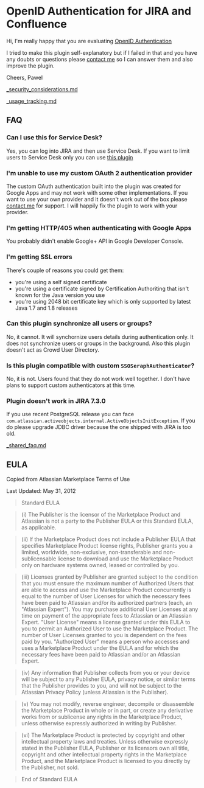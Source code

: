 # OpenID Authentication for JIRA and Confluence

Hi,
I'm really happy that you are evaluating [OpenID Authentication](https://marketplace.atlassian.com/plugins/com.pawelniewiadomski.jira.jira-openid-authentication-plugin)

I tried to make this plugin self-explanatory but if I failed in that and you have any doubts or questions please [contact me](mailto:pawelniewiadomski@me.com) so I can answer them and also improve the plugin.

Cheers,
Pawel

[_security_considerations.md](../_security_considerations.md ':include')

[_usage_tracking.md](../_usage_tracking.md ':include')

## FAQ

### Can I use this for Service Desk?

Yes, you can log into JIRA and then use Service Desk. If you want to limit users to Service Desk only you can use [this plugin](https://marketplace.atlassian.com/plugins/easy.social.sign-ups.servicedesk/server/overview)

### I'm unable to use my custom OAuth 2 authentication provider

The custom OAuth authentication built into the plugin was created for Google Apps and may not work with some other implementations. If you want to use your own provider and it doesn't work out of the box please [contact me](mailto:pawelniewiadomski@me.com?Subject=OpenID%20Custom%20Provider) for support. I will happily fix the plugin to work with your provider.

### I'm getting HTTP/405 when authenticating with Google Apps

You probably didn't enable Google+ API in Google Developer Console.

### I'm getting SSL errors

There's couple of reasons you could get them:

- you're using a self signed certificate
- you're using a certificate signed by Certification Authoriting that isn't known for the Java version you use
- you're using 2048 bit certificate key which is only supported by latest Java 1.7 and 1.8 releases

### Can this plugin synchronize all users or groups?

No, it cannot. It will synchornize users details during authentication only. It does not synchronize
users or groups in the background. Also this plugin doesn't act as Crowd User Directory.

### Is this plugin compatible with custom `SSOSeraphAuthenticator`?

No, it is not. Users found that they do not work well together. I don't have plans to support custom authenticators at this time.

### Plugin doesn't work in JIRA 7.3.0

If you use recent PostgreSQL release you can face `com.atlassian.activeobjects.internal.ActiveObjectsInitException`. If you do please upgrade JDBC driver because the one shipped with JIRA is too old.

[_shared_faq.md](../_shared_faq.md ':include')

## EULA

Copied from Atlassian Marketplace Terms of Use

Last Updated: May 31, 2012

> Standard EULA

> (i) The Publisher is the licensor of the Marketplace Product and Atlassian is not a party to the Publisher EULA or this Standard EULA, as applicable.

> (ii) If the Marketplace Product does not include a Publisher EULA that specifies Marketplace Product license rights, Publisher grants you a limited, worldwide, non-exclusive, non-transferable and non-sublicensable license to download and use the Marketplace Product only on hardware systems owned, leased or controlled by you.

> (iii) Licenses granted by Publisher are granted subject to the condition that you must ensure the maximum number of Authorized Users that are able to access and use the Marketplace Product concurrently is equal to the number of User Licenses for which the necessary fees have been paid to Atlassian and/or its authorized partners (each, an "Atlassian Expert"). You may purchase additional User Licenses at any time on payment of the appropriate fees to Atlassian or an Atlassian Expert. "User License" means a license granted under this EULA to you to permit an Authorized User to use the Marketplace Product. The number of User Licenses granted to you is dependent on the fees paid by you. "Authorized User" means a person who accesses and uses a Marketplace Product under the EULA and for which the necessary fees have been paid to Atlassian and/or an Atlassian Expert.


> (iv) Any information that Publisher collects from you or your device will be subject to any Publisher EULA, privacy notice, or similar terms that the Publisher provides to you, and will not be subject to the Atlassian Privacy Policy (unless Atlassian is the Publisher).

> (v) You may not modify, reverse engineer, decompile or disassemble the Marketplace Product in whole or in part, or create any derivative works from or sublicense any rights in the Marketplace Product, unless otherwise expressly authorized in writing by Publisher.

> (vi) The Marketplace Product is protected by copyright and other intellectual property laws and treaties. Unless otherwise expressly stated in the Publisher EULA, Publisher or its licensors own all title, copyright and other intellectual property rights in the Marketplace Product, and the Marketplace Product is licensed to you directly by the Publisher, not sold.

> End of Standard EULA 